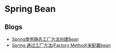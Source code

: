 # Spring Bean

## Blogs

* [Spring使用静态工厂方法创建Bean](http://blog.csdn.net/u012110719/article/details/47753361)
* [Spring 通过工厂方法(Factory Method)来配置bean](http://blog.csdn.net/nvd11/article/details/51542360)